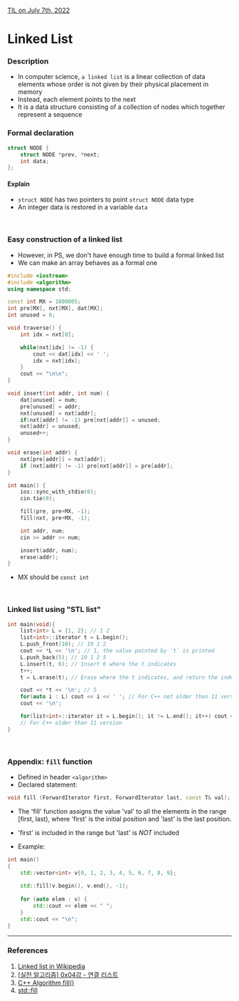 [TIL on July 7th, 2022](../../TIL/2022/07/07-07-2022.md)
# **Linked List**

### Description
- In computer science, `a linked list` is a linear collection of data elements whose order is not given by their physical placement in memory
- Instead, each element points to the next
- It is a data structure consisting of a collection of nodes which together represent a sequence

### Formal declaration
```cpp
struct NODE {
    struct NODE *prev, *next;
    int data;
};
```
#### Explain
- `struct NODE` has two pointers to point `struct NODE` data type
- An integer data is restored in a variable `data`

<br>

### Easy construction of a linked list
- However, in PS, we don't have enough time to build a formal linked list
- We can make an array behaves as a formal one

```cpp
#include <iostream>
#include <algorithm>
using namespace std;

const int MX = 1000005;
int pre[MX], nxt[MX], dat[MX];
int unused = 6;

void traverse() {
    int idx = nxt[0];

    while(nxt[idx] != -1) {
        cout << dat[idx] << ' ';
        idx = nxt[idx];
    }
    cout << "\n\n";
}

void insert(int addr, int num) {
    dat[unused] = num;
    pre[unused] = addr;
    nxt[unused] = nxt[addr];
    if(nxt[addr] != -1) pre[nxt[addr]] = unused;
    nxt[addr] = unused;
    unused++;
}

void erase(int addr) {
    nxt[pre[addr]] = nxt[addr];
    if (nxt[addr] != -1) pre[nxt[addr]] = pre[addr];
}

int main() {
    ios::sync_with_stdio(0);
    cin.tie(0);

    fill(pre, pre+MX, -1);
    fill(nxt, pre+MX, -1);

    int addr, num;
    cin >> addr >> num;

    insert(addr, num);
    erase(addr);
}
```
- MX should be `const int`

<br>

### Linked list using "STL list"
```cpp
int main(void){
    list<int> L = {1, 2}; // 1 2
    list<int>::iterator t = L.begin();
    L.push_front(10); // 10 1 2
    cout << *L << '\n'; // 1, the value pointed by `t` is printed
    L.push_back(5); // 10 1 2 5
    L.insert(t, 6); // Insert 6 where the t indicates
    t++;
    t = L.erase(t); // Erase where the t indicates, and return the index for next element (5)

    cout << *t << '\n'; // 5
    for(auto i : L) cout << i << ' '; // For C++ not older than 11 version
    cout << '\n';

    for(list<int>::iterator it = L.begin(); it != L.end(); it++) cout << *it << ' ';
    // For C++ older than 11 version
}
```

<br>

### Appendix: `fill` function
- Defined in header `<algorithm>`
- Declared statement:
```cpp
void fill (ForwardIterator first, ForwardIterator last, const T& val);  
```
- The 'fill' function assigns the value 'val' to all the elements in the range [first, last), where 'first' is the initial position and 'last' is the last position.
- 'first' is included in the range but 'last' is *NOT* included

- Example:
```cpp
int main()
{
    std::vector<int> v{0, 1, 2, 3, 4, 5, 6, 7, 8, 9};
 
    std::fill(v.begin(), v.end(), -1);
 
    for (auto elem : v) {
        std::cout << elem << " ";
    }
    std::cout << "\n";
}
```

___

### References
1. [Linked list in Wikipedia](https://en.wikipedia.org/wiki/Linked_list#:~:text=In%20computer%20science%2C%20a%20linked,which%20together%20represent%20a%20sequence.)
2. [[실전 알고리즘] 0x04강 - 연결 리스트](https://blog.encrypted.gg/932?category=773649)
3. [C++ Algorithm fill()](https://www.javatpoint.com/cpp-algorithm-fill-function)
4. [std::fill](https://en.cppreference.com/w/cpp/algorithm/fill)